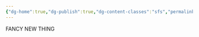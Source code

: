 ```yaml
---
{"dg-home":true,"dg-publish":true,"dg-content-classes":"sfs","permalink":"/garden/","contentClasses":"sfs","tags":["gardenEntry"],"dgPassFrontmatter":true}
---
```


FANCY NEW THING
